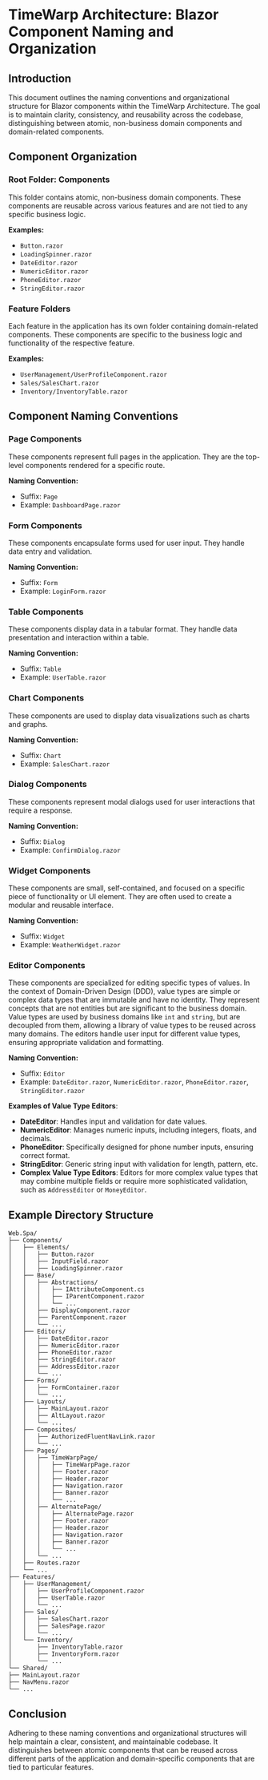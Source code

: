 # TimeWarp Architecture: Blazor Component Naming and Organization

## Introduction

This document outlines the naming conventions and organizational structure for Blazor components within the TimeWarp Architecture. The goal is to maintain clarity, consistency, and reusability across the codebase, distinguishing between atomic, non-business domain components and domain-related components.

## Component Organization

### Root Folder: Components

This folder contains atomic, non-business domain components. These components are reusable across various features and are not tied to any specific business logic.

**Examples:**
- `Button.razor`
- `LoadingSpinner.razor`
- `DateEditor.razor`
- `NumericEditor.razor`
- `PhoneEditor.razor`
- `StringEditor.razor`

### Feature Folders

Each feature in the application has its own folder containing domain-related components. These components are specific to the business logic and functionality of the respective feature.

**Examples:**
- `UserManagement/UserProfileComponent.razor`
- `Sales/SalesChart.razor`
- `Inventory/InventoryTable.razor`

## Component Naming Conventions

### Page Components

These components represent full pages in the application. They are the top-level components rendered for a specific route.

**Naming Convention:**
- Suffix: `Page`
- Example: `DashboardPage.razor`

### Form Components

These components encapsulate forms used for user input. They handle data entry and validation.

**Naming Convention:**
- Suffix: `Form`
- Example: `LoginForm.razor`

### Table Components

These components display data in a tabular format. They handle data presentation and interaction within a table.

**Naming Convention:**
- Suffix: `Table`
- Example: `UserTable.razor`

### Chart Components

These components are used to display data visualizations such as charts and graphs.

**Naming Convention:**
- Suffix: `Chart`
- Example: `SalesChart.razor`

### Dialog Components

These components represent modal dialogs used for user interactions that require a response.

**Naming Convention:**
- Suffix: `Dialog`
- Example: `ConfirmDialog.razor`

### Widget Components

These components are small, self-contained, and focused on a specific piece of functionality or UI element. They are often used to create a modular and reusable interface.

**Naming Convention:**
- Suffix: `Widget`
- Example: `WeatherWidget.razor`

### Editor Components

These components are specialized for editing specific types of values. In the context of Domain-Driven Design (DDD), value types are simple or complex data types that are immutable and have no identity. They represent concepts that are not entities but are significant to the business domain. Value types are used by business domains like `int` and `string`, but are decoupled from them, allowing a library of value types to be reused across many domains. The editors handle user input for different value types, ensuring appropriate validation and formatting.

**Naming Convention:**
- Suffix: `Editor`
- Example: `DateEditor.razor`, `NumericEditor.razor`, `PhoneEditor.razor`, `StringEditor.razor`

**Examples of Value Type Editors**:
- **DateEditor**: Handles input and validation for date values.
- **NumericEditor**: Manages numeric inputs, including integers, floats, and decimals.
- **PhoneEditor**: Specifically designed for phone number inputs, ensuring correct format.
- **StringEditor**: Generic string input with validation for length, pattern, etc.
- **Complex Value Type Editors**: Editors for more complex value types that may combine multiple fields or require more sophisticated validation, such as `AddressEditor` or `MoneyEditor`.

## Example Directory Structure

```
Web.Spa/
├── Components/
│   ├── Elements/
│   │   ├── Button.razor
│   │   ├── InputField.razor
│   │   ├── LoadingSpinner.razor
│   ├── Base/
│   │   ├── Abstractions/
│   │   │   ├── IAttributeComponent.cs
│   │   │   ├── IParentComponent.razor
│   │   │   └── ...
│   │   ├── DisplayComponent.razor
│   │   ├── ParentComponent.razor
│   │   └── ...
│   ├── Editors/
│   │   ├── DateEditor.razor
│   │   ├── NumericEditor.razor
│   │   ├── PhoneEditor.razor
│   │   ├── StringEditor.razor
│   │   ├── AddressEditor.razor
│   │   └── ...
│   ├── Forms/
│   │   ├── FormContainer.razor
│   │   └── ...
│   ├── Layouts/
│   │   ├── MainLayout.razor
│   │   ├── AltLayout.razor
│   │   └── ...
│   ├── Composites/
│   │   ├── AuthorizedFluentNavLink.razor
│   │   └── ...
│   ├── Pages/
│   │   ├── TimeWarpPage/
│   │   │   ├── TimeWarpPage.razor
│   │   │   ├── Footer.razor
│   │   │   ├── Header.razor
│   │   │   ├── Navigation.razor
│   │   │   ├── Banner.razor
│   │   │   └── ...
│   │   ├── AlternatePage/
│   │   │   ├── AlternatePage.razor
│   │   │   ├── Footer.razor
│   │   │   ├── Header.razor
│   │   │   ├── Navigation.razor
│   │   │   ├── Banner.razor
│   │   │   └── ...
│   │   └── ...
│   ├── Routes.razor
│   └── ...
├── Features/
│   ├── UserManagement/
│   │   ├── UserProfileComponent.razor
│   │   ├── UserTable.razor
│   │   └── ...
│   ├── Sales/
│   │   ├── SalesChart.razor
│   │   ├── SalesPage.razor
│   │   └── ...
│   └── Inventory/
│       ├── InventoryTable.razor
│       ├── InventoryForm.razor
│       └── ...
└── Shared/
├── MainLayout.razor
├── NavMenu.razor
└── ...
```

## Conclusion

Adhering to these naming conventions and organizational structures will help maintain a clear, consistent, and maintainable codebase. It distinguishes between atomic components that can be reused across different parts of the application and domain-specific components that are tied to particular features.
